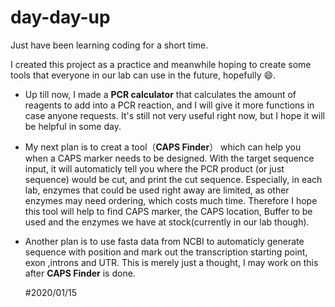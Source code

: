 # day-day-up
Just have been learning coding for a short time.  

I created this project as a practice and meanwhile hoping to create some tools that everyone in our lab can use  in the future, hopefully :smile:.

- Up till now, I made a **PCR calculator** that calculates the amount of reagents to add into a PCR reaction, and I will give it more functions in case anyone requests. It's still not very useful right now, but I hope it will be helpful in some day.

- My next plan is to creat a tool（**CAPS Finder**） which can help you when a CAPS marker needs to be designed. With the target sequence input, it will automaticly tell you where the PCR product (or just sequence) would be cut, and print the cut sequence. Especially, in each lab, enzymes that could be used right away are limited, as other enzymes may need ordering, which costs much time. Therefore I hope this tool will help to find CAPS marker, the CAPS location, Buffer to be used and the enzymes we have at stock(currently in our lab though).

- Another plan is to use fasta data from NCBI to automaticly generate sequence with position and mark out the transcription starting point, exon ,introns and UTR. This is merely just a thought, I may work on this after **CAPS Finder** is done.


  #2020/01/15
